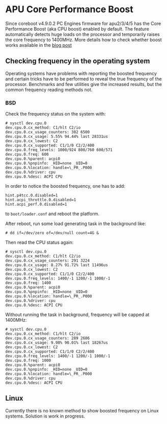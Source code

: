APU Core Performance Boost
==========================

Since coreboot v4.9.0.2 PC Engines firmware for apu2/3/4/5 has the Core
Performance Boost (aka CPU boost) enabled by default. The feature automatically
detects huge loads on the processor and temporarily raises the core frequency
to 1400MHz. More details how to check whether boost works available in the [blog post](https://blog.3mdeb.com/2019/2019-02-14-enabling-cpb-on-pcengines-apu2/)

## Checking frequency in the operating system

Operating systems have problems with reporting the boosted frequency and
certain tricks have to be performed to reveal the true frequency of the
processor. Benchmarks and few utilities give the increased results, but the common frequency reading methods not.

### BSD

Check the frequency status on the system with:

```
# sysctl dev.cpu.0
dev.cpu.0.cx_method: C1/hlt C2/io
dev.cpu.0.cx_usage_counters: 382 6500
dev.cpu.0.cx_usage: 5.55% 94.44% last 28331us
dev.cpu.0.cx_lowest: C2
dev.cpu.0.cx_supported: C1/1/0 C2/2/400
dev.cpu.0.freq_levels: 1000/924 800/760 600/571
dev.cpu.0.freq: 600
dev.cpu.0.%parent: acpi0
dev.cpu.0.%pnpinfo: _HID=none _UID=0
dev.cpu.0.%location: handle=\_PR_.P000
dev.cpu.0.%driver: cpu
dev.cpu.0.%desc: ACPI CPU
```

In order to notice the boosted frequency, one has to add:

```
hint.p4tcc.0.disabled=1
hint.acpi_throttle.0.disabled=1
hint.acpi_perf.0.disabled=1
```

to `boot/loader.conf` and reboot the platform.

After reboot, run some load generating task in the background like:

```
# dd if=/dev/zero of=/dev/null count=4G &
```

Then read the CPU status again:

```
# sysctl dev.cpu.0
dev.cpu.0.cx_method: C1/hlt C2/io
dev.cpu.0.cx_usage_counters: 291 3224
dev.cpu.0.cx_usage: 8.27% 91.72% last 11496us
dev.cpu.0.cx_lowest: C2
dev.cpu.0.cx_supported: C1/1/0 C2/2/400
dev.cpu.0.freq_levels: 1400/-1 1200/-1 1000/-1
dev.cpu.0.freq: 1400
dev.cpu.0.%parent: acpi0
dev.cpu.0.%pnpinfo: _HID=none _UID=0
dev.cpu.0.%location: handle=\_PR_.P000
dev.cpu.0.%driver: cpu
dev.cpu.0.%desc: ACPI CPU
```

Without running the task in background, frequency will be capped at 1400MHz:

```
# sysctl dev.cpu.0
dev.cpu.0.cx_method: C1/hlt C2/io
dev.cpu.0.cx_usage_counters: 289 2606
dev.cpu.0.cx_usage: 9.98% 90.01% last 18267us
dev.cpu.0.cx_lowest: C2
dev.cpu.0.cx_supported: C1/1/0 C2/2/400
dev.cpu.0.freq_levels: 1400/-1 1200/-1 1000/-1
dev.cpu.0.freq: 1000
dev.cpu.0.%parent: acpi0
dev.cpu.0.%pnpinfo: _HID=none _UID=0
dev.cpu.0.%location: handle=\_PR_.P000
dev.cpu.0.%driver: cpu
dev.cpu.0.%desc: ACPI CPU
```

## Linux

Currently there is no known method to show boosted frequency on Linux systems. Solution is work in progress.
